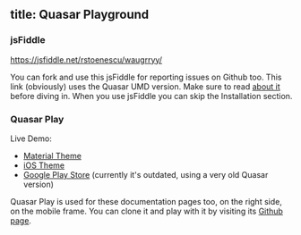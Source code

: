 title: Quasar Playground
---

### jsFiddle
https://jsfiddle.net/rstoenescu/waugrryy/

You can fork and use this jsFiddle for reporting issues on Github too. This link (obviously) uses the Quasar UMD version. Make sure to read [about it](/guide/embedding-quasar.html) before diving in. When you use jsFiddle you can skip the Installation section.

### Quasar Play
Live Demo:
* [Material Theme](http://quasar-framework.org/quasar-play/android/index.html#/showcase)
* [iOS Theme](http://quasar-framework.org/quasar-play/apple/index.html#/showcase)
* [Google Play Store](https://play.google.com/store/apps/details?id=com.quasarframework.quasarplay) (currently it's outdated, using a very old Quasar version)

Quasar Play is used for these documentation pages too, on the right side, on the mobile frame.
You can clone it and play with it by visiting its [Github page](https://github.com/quasarframework/quasar-play).
